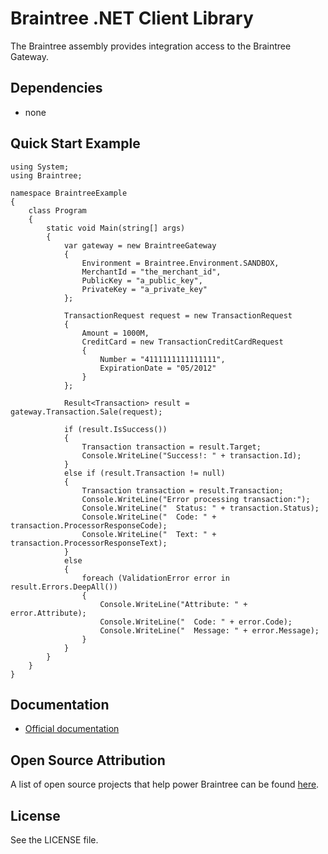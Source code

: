 # Braintree .NET Client Library

The Braintree assembly provides integration access to the Braintree Gateway.

## Dependencies

* none

## Quick Start Example

    using System;
    using Braintree;

    namespace BraintreeExample
    {
        class Program
        {
            static void Main(string[] args)
            {
                var gateway = new BraintreeGateway
                {
                    Environment = Braintree.Environment.SANDBOX,
                    MerchantId = "the_merchant_id",
                    PublicKey = "a_public_key",
                    PrivateKey = "a_private_key"
                };

                TransactionRequest request = new TransactionRequest
                {
                    Amount = 1000M,
                    CreditCard = new TransactionCreditCardRequest
                    {
                        Number = "4111111111111111",
                        ExpirationDate = "05/2012"
                    }
                };

                Result<Transaction> result = gateway.Transaction.Sale(request);

                if (result.IsSuccess())
                {
                    Transaction transaction = result.Target;
                    Console.WriteLine("Success!: " + transaction.Id);
                }
                else if (result.Transaction != null)
                {
                    Transaction transaction = result.Transaction;
                    Console.WriteLine("Error processing transaction:");
                    Console.WriteLine("  Status: " + transaction.Status);
                    Console.WriteLine("  Code: " + transaction.ProcessorResponseCode);
                    Console.WriteLine("  Text: " + transaction.ProcessorResponseText);
                }
                else
                {
                    foreach (ValidationError error in result.Errors.DeepAll())
                    {
                        Console.WriteLine("Attribute: " + error.Attribute);
                        Console.WriteLine("  Code: " + error.Code);
                        Console.WriteLine("  Message: " + error.Message);
                    }
                }
            }
        }
    }


## Documentation

* [Official documentation](https://developers.braintreepayments.com/dotnet/sdk/server/overview)

## Open Source Attribution

A list of open source projects that help power Braintree can be found [here](https://www.braintreepayments.com/developers/open-source).

## License

See the LICENSE file.
